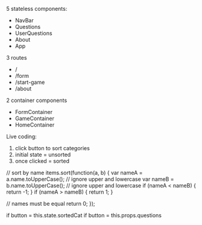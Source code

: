 5 stateless components:
- NavBar
- Questions
- UserQuestions
- About
- App

3 routes
- /
- /form
- /start-game
- /about

2 container components
- FormContainer
- GameContainer
- HomeContainer


Live coding:
1. click button to sort categories
2. initial state = unsorted
3. once clicked = sorted


// sort by name
items.sort(function(a, b) {
  var nameA = a.name.toUpperCase(); // ignore upper and lowercase
  var nameB = b.name.toUpperCase(); // ignore upper and lowercase
  if (nameA < nameB) {
    return -1;
  }
  if (nameA > nameB) {
    return 1;
  }

  // names must be equal
  return 0;
});


if button = this.state.sortedCat
if button = this.props.questions
